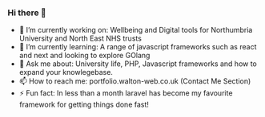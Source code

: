 ### Hi there 👋

<!--
**leewalton2014/leewalton2014** is a ✨ _special_ ✨ repository because its `README.md` (this file) appears on your GitHub profile.

Here are some ideas to get you started:

- 🔭 I’m currently working on ...
- 🌱 I’m currently learning ...
- 👯 I’m looking to collaborate on ...
- 🤔 I’m looking for help with ...
- 💬 Ask me about ...
- 📫 How to reach me: ...
- 😄 Pronouns: ...
- ⚡ Fun fact: ...
-->

- 🔭 I’m currently working on: Wellbeing and Digital tools for Northumbria University and North East NHS trusts
- 🌱 I’m currently learning: A range of javascript frameworks such as react and next and looking to explore GOlang
- 💬 Ask me about: University life, PHP, Javascript frameworks and how to expand your knowlegebase.
- 📫 How to reach me: portfolio.walton-web.co.uk (Contact Me Section)
- ⚡ Fun fact: In less than a month laravel has become my favourite framework for getting things done fast!

